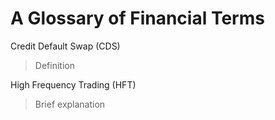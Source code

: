 # A Glossary of Financial Terms

Credit Default Swap (CDS)

> Definition

High Frequency Trading (HFT)

> Brief explanation
